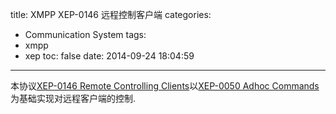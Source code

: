 title: XMPP XEP-0146 远程控制客户端
categories:
  - Communication System
tags:
  - xmpp
  - xep
toc: false
date: 2014-09-24 18:04:59
---

本协议[XEP-0146 Remote Controlling Clients][1]以[XEP-0050 Adhoc Commands][2]为基础实现对远程客户端的控制.



  [1]: http://xmpp.org/extensions/xep-0146.html
  [2]: http://xmpp.org/extensions/xep-0050.html
